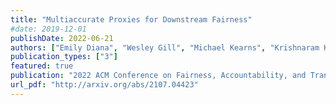 ```yaml
---
title: "Multiaccurate Proxies for Downstream Fairness"
#date: 2019-12-01
publishDate: 2022-06-21
authors: ["Emily Diana", "Wesley Gill", "Michael Kearns", "Krishnaram Kenthapadi", "Aaron Roth", "Saeed Sharifi-Malvajerdi"]
publication_types: ["3"]
featured: true 
publication: "2022 ACM Conference on Fairness, Accountability, and Transparency"
url_pdf: "http://arxiv.org/abs/2107.04423"
---
```


